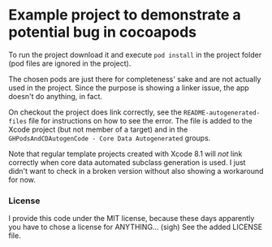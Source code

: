 # Example project to demonstrate a potential bug in cocoapods #

To run the project download it and execute `pod install` in the project folder (pod files are ignored in the project).

The chosen pods are just there for completeness' sake and are not actually used in the project.
Since the purpose is showing a linker issue, the app doesn't do anything, in fact.

On checkout the project does link correctly, see the `README-autogenerated-files` file for instructions
on how to see the error. The file is added to the Xcode project (but not member of a target) and in the
`GHPodsAndCDAutogenCode - Core Data Autogenerated` groups.

Note that regular template projects created with Xcode 8.1 will _not_ link correctly when core data automated
subclass generation is used. I just didn't want to check in a broken version without also showing a workaround for now.

### License ###
I provide this code under the MIT license, because these days apparently you have to chose a license for ANYTHING... (sigh)
See the added LICENSE file.
